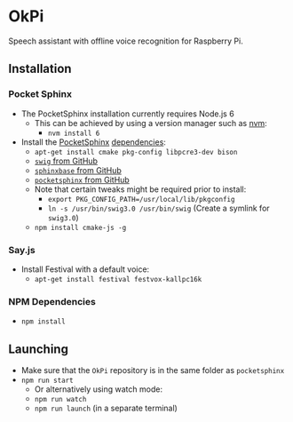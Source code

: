 # OkPi
Speech assistant with offline voice recognition for Raspberry Pi.

## Installation

### Pocket Sphinx

* The PocketSphinx installation currently requires Node.js 6
    * This can be achieved by using a version manager such as [nvm](https://github.com/creationix/nvm):
        * `nvm install 6`
* Install the [PocketSphinx](https://github.com/cmusphinx/node-pocketsphinx) [dependencies](https://github.com/cmusphinx/node-pocketsphinx#installation):
    * `apt-get install cmake pkg-config libpcre3-dev bison`
    * [`swig` from GitHub](https://github.com/swig/swig)
    * [`sphinxbase` from GitHub](https://github.com/cmusphinx/sphinxbase)
    * [`pocketsphinx` from GitHub](https://github.com/cmusphinx/pocketsphinx)
    * Note that certain tweaks might be required prior to install:
        * `export PKG_CONFIG_PATH=/usr/local/lib/pkgconfig`
        * `ln -s /usr/bin/swig3.0 /usr/bin/swig` (Create a symlink for `swig3.0`)
    * `npm install cmake-js -g`

### Say.js

* Install Festival with a default voice:
    * `apt-get install festival festvox-kallpc16k`

### NPM Dependencies

* `npm install`

## Launching
* Make sure that the `OkPi` repository is in the same folder as `pocketsphinx`
* `npm run start`
    * Or alternatively using watch mode:
    * `npm run watch`
    * `npm run launch` (in a separate terminal)
